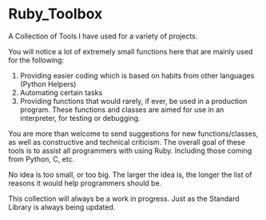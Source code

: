 # Ruby_Toolbox
A Collection of Tools I have used for a variety of projects.

You will notice a lot of extremely small functions here that are mainly used for the following:
  1. Providing easier coding which is based on habits from other languages (Python Helpers)
  2. Automating certain tasks
  3. Providing functions that would rarely, if ever, be used in a production program.
     These functions and classes are aimed for use in an interpreter, for testing or debugging.

You are more than welcome to send suggestions for new functions/classes, as well as constructive and technical criticism.
The overall goal of these tools is to assist all programmers with using Ruby. Including those coming from Python, C, etc.

No idea is too small, or too big. 
The larger the idea is, the longer the list of reasons it would help programmers should be.


This collection will always be a work in progress. Just as the Standard Library is always being updated.
